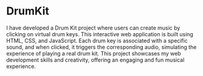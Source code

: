 # DrumKit

I have developed a Drum Kit project where users can create music by clicking on virtual drum keys. 
This interactive web application is built using HTML, CSS, and JavaScript. Each drum key is associated with a specific sound, and when clicked, it triggers the corresponding audio, simulating the experience of playing a real drum kit. This project showcases my web development skills and creativity, offering an engaging and fun musical experience.



